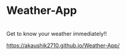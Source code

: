 # Weather-App
<br>
Get to know your weather immediately!!

https://akaushik2710.github.io/Weather-App/
